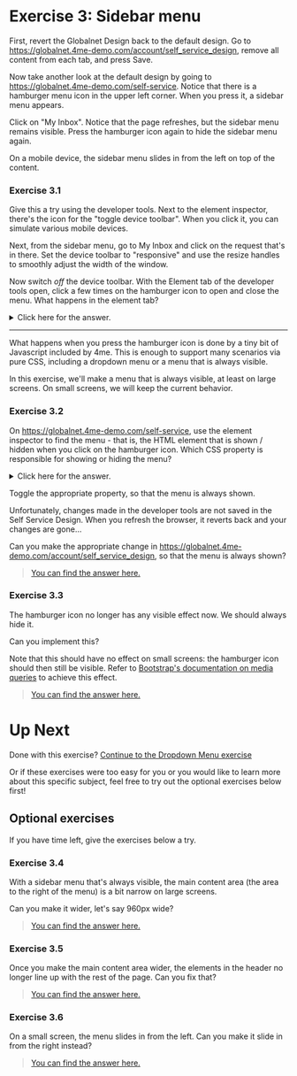 # Exercise 3: Sidebar menu

First, revert the Globalnet Design back to the default design.
Go to https://globalnet.4me-demo.com/account/self_service_design,
remove all content from each tab, and press Save.

Now take another look at the default design by going to https://globalnet.4me-demo.com/self-service.
Notice that there is a hamburger menu icon in the upper left corner.
When you press it, a sidebar menu appears.

Click on "My Inbox". Notice that the page refreshes, but the sidebar menu remains visible.
Press the hamburger icon again to hide the sidebar menu again.

On a mobile device, the sidebar menu slides in from the left on top of the content.

### Exercise 3.1

Give this a try using the developer tools. Next to the element inspector,
there's the icon for the "toggle device toolbar". When you click it,
you can simulate various mobile devices.

Next, from the sidebar menu, go to My Inbox and click on the request that's in there.
Set the device toolbar to "responsive" and use the resize handles to smoothly adjust the width of the window.  

Now switch *off* the device toolbar.
With the Element tab of the developer tools open, click a few times on the hamburger icon
to open and close the menu. What happens in the element tab?

<details>
  <summary>Click here for the answer.</summary>
  A class will be added and removed to the `body` element based on whether or not you have the menu open. If the menu is open, the element will have the class `global-nav-is-open`
</details>

---

What happens when you press the hamburger icon is done by a tiny bit of Javascript included by 4me.
This is enough to support many scenarios via pure CSS, including a dropdown menu or a menu that is always visible.

In this exercise, we'll make a menu that is always visible, at least on large screens.
On small screens, we will keep the current behavior.

### Exercise 3.2

On https://globalnet.4me-demo.com/self-service,
use the element inspector to find the menu - that is, the HTML element that is shown / hidden
when you click on the hamburger icon.
Which CSS property is responsible for showing or hiding the menu?

<details>
  <summary>Click here for the answer.</summary>
  The `display` property is used to display or hide the menu.
</details>

Toggle the appropriate property, so that the menu is always shown.

Unfortunately, changes made in the developer tools are not saved in the Self Service Design.
When you refresh the browser, it reverts back and your changes are gone...

Can you make the appropriate change in https://globalnet.4me-demo.com/account/self_service_design,
so that the menu is always shown?

> [You can find the answer here.](answers/exercise-3.md#exercise-32)

### Exercise 3.3

The hamburger icon no longer has any visible effect now. We should always hide it.

Can you implement this? 

Note that this should have no effect on small screens: the hamburger icon should then still be visible.
Refer to [Bootstrap's documentation on media queries](https://getbootstrap.com/docs/4.1/layout/overview/#responsive-breakpoints) to achieve this effect.

> [You can find the answer here.](answers/exercise-3.md#exercise-33)

# Up Next

Done with this exercise? [Continue to the Dropdown Menu exercise](4-dropdown-menu.md)

Or if these exercises were too easy for you or you would like to learn more about this specific subject, feel free to try out the optional exercises below first!


## Optional exercises 

If you have time left, give the exercises below a try.

### Exercise 3.4

With a sidebar menu that's always visible,
the main content area (the area to the right of the menu) is a bit narrow on large screens.

Can you make it wider, let's say 960px wide?

> [You can find the answer here.](answers/exercise-3.md#exercise-34)

### Exercise 3.5

Once you make the main content area wider, the elements in the header no longer line up with the rest of the page. Can you fix that?

> [You can find the answer here.](answers/exercise-3.md#exercise-35)

### Exercise 3.6

On a small screen, the menu slides in from the left. Can you make it slide in from the right instead?

> [You can find the answer here.](answers/exercise-3.md#exercise-36)
